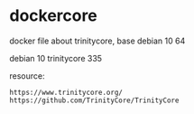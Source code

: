 # dockercore
docker file about trinitycore, base debian 10 64

debian 10
trinitycore 335




resource:
```
https://www.trinitycore.org/
https://github.com/TrinityCore/TrinityCore
```
